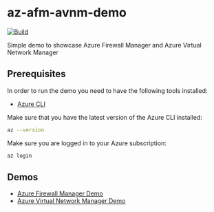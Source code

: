 # az-afm-avnm-demo

[![Build](https://github.com/timoknapp/az-afm-avnm-demo/actions/workflows/main.yml/badge.svg?branch=master)](https://github.com/timoknapp/az-afm-avnm-demo/actions/workflows/main.yml)

Simple demo to showcase Azure Firewall Manager and Azure Virtual Network Manager

## Prerequisites

In order to run the demo you need to have the following tools installed:

* [Azure CLI](https://learn.microsoft.com/en-us/cli/azure/install-azure-cli)

Make sure that you have the latest version of the Azure CLI installed:

```bash
az --version
```

Make sure you are logged in to your Azure subscription:

```bash
az login
```

## Demos

* [Azure Firewall Manager Demo](./afm/)
* [Azure Virtual Network Manager Demo](./avnm/)